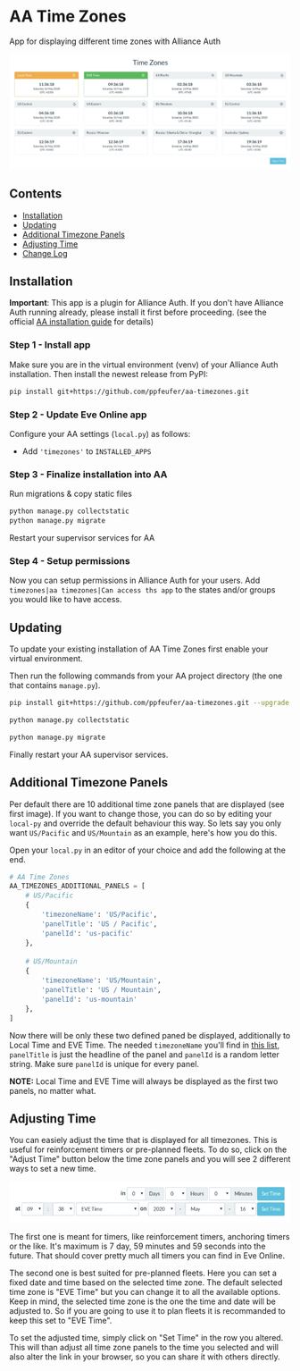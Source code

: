 # AA Time Zones

App for displaying different time zones with Alliance Auth

![Time Zones](timezones/docs/time-zones.jpg)

## Contents

- [Installation](#installation)
- [Updating](#updating)
- [Additional Timezone Panels](#additional-timezone-panels)
- [Adjusting Time](#adjusting-time)
- [Change Log](CHANGELOG.md)

## Installation

**Important**: This app is a plugin for Alliance Auth. If you don't have Alliance Auth running already, please install it first before proceeding. (see the official [AA installation guide](https://allianceauth.readthedocs.io/en/latest/installation/allianceauth.html) for details)

### Step 1 - Install app

Make sure you are in the virtual environment (venv) of your Alliance Auth installation. Then install the newest release from PyPI:

```bash
pip install git+https://github.com/ppfeufer/aa-timezones.git
```

### Step 2 - Update Eve Online app

Configure your AA settings (`local.py`) as follows:

- Add `'timezones'` to `INSTALLED_APPS`


### Step 3 - Finalize installation into AA

Run migrations & copy static files

```bash
python manage.py collectstatic
python manage.py migrate
```

Restart your supervisor services for AA

### Step 4 - Setup permissions

Now you can setup permissions in Alliance Auth for your users. Add ``timezones|aa timezones|Can access ths app`` to the states and/or groups you would like to have access.

## Updating

To update your existing installation of AA Time Zones first enable your virtual environment.

Then run the following commands from your AA project directory (the one that contains `manage.py`).

```bash
pip install git+https://github.com/ppfeufer/aa-timezones.git --upgrade
```

```bash
python manage.py collectstatic
```

```bash
python manage.py migrate
```

Finally restart your AA supervisor services.

## Additional Timezone Panels
Per default there are 10 additional time zone panels that are displayed (see first image). If you want to change those, you can do so by editing your `local-py` and override the default behaviour this way. So lets say you only want `US/Pacific` and `US/Mountain` as an example, here's how you do this.

Open your `local.py` in an editor of your choice and add the following at the end.

```python
# AA Time Zones
AA_TIMEZONES_ADDITIONAL_PANELS = [
    # US/Pacific
    {
        'timezoneName': 'US/Pacific',
        'panelTitle': 'US / Pacific',
        'panelId': 'us-pacific'
    },

    # US/Mountain
    {
        'timezoneName': 'US/Mountain',
        'panelTitle': 'US / Mountain',
        'panelId': 'us-mountain'
    },
]
```

Now there will be only these two defined paned be displayed, additionally to Local Time and EVE Time. The needed `timezoneName` you'll find in [this list](https://en.wikipedia.org/wiki/List_of_tz_database_time_zones#List), `panelTitle` is just the headline of the panel and `panelId` is a random letter string. Make sure `panelId` is unique for every panel.

**NOTE:** Local Time and EVE Time will always be displayed as the first two panels, no matter what.

## Adjusting Time

You can easiely adjust the time that is displayed for all timezones. This is useful for reinforcement timers or pre-planned fleets. To do so, click on the "Adjust Time" button below the time zone panels and you will see 2 different ways to set a new time.

![Adjusting Time](timezones/docs/adjust-time.jpg)

The first one is meant for timers, like reinforcement timers, anchoring timers or the like. It's maximum is 7 day, 59 minutes and 59 seconds into the future. That should cover pretty much all timers you can find in Eve Online.

The second one is best suited for pre-planned fleets. Here you can set a fixed date and time based on the selected time zone. The default selected time zone is "EVE Time" but you can change it to all the available options. Keep in mind, the selected time zone is the one the time and date will be adjusted to. So if you are going to use it to plan fleets it is recommanded to keep this set to "EVE Time".

To set the adjusted time, simply click on "Set Time" in the row you altered. This will than adjust all time zone panels to the time you selected and will also alter the link in your browser, so you can share it with others directly.
